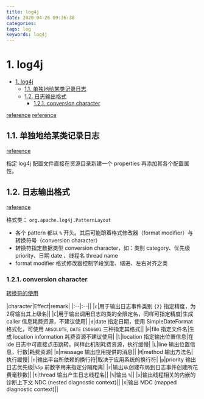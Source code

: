 ```yaml
---
title: log4j
date: 2020-04-26 09:36:38
categories: 
tags: log
keywords: log4j
---
```


# 1. log4j
<!-- TOC -->

- [1. log4j](#1-log4j)
  - [1.1. 单独地给某类记录日志](#11-单独地给某类记录日志)
  - [1.2. 日志输出格式](#12-日志输出格式)
    - [1.2.1. conversion character](#121-conversion-character)

<!-- /TOC -->
[reference](http://logging.apache.org/log4j/1.2/manual.html)
[reference](https://mp.weixin.qq.com/s/vrzUHShgekkvZi1yrmbbxg)

## 1.1. 单独地给某类记录日志

[reference](https://www.jianshu.com/p/ccafda45bcea)

指定 log4j 配置文件直接在资源目录新建一个 properties 再添加其各个配置属性。

## 1.2. 日志输出格式

[reference](http://logging.apache.org/log4j/1.2/apidocs/org/apache/log4j/PatternLayout.html)

格式类： `org.apache.log4j.PatternLayout`

- 各个 pattern 都以 `%` 开头。其后可能跟着格式修改器（format modifier）与转换符号（conversion character）
- 转换符指定数据类型 conversion character，如：类别 category、优先级 priority、日期 date 、线程名 thread name
- format modifier 格式修改器控制字段宽度、缩进、左右对齐之类

### 1.2.1. conversion character

[转换符的使用](http://logging.apache.org/log4j/1.2/apidocs/org/apache/log4j/PatternLayout.html)

|character|Effect|remark|
|:--|:--||
|`c`|用于输出日志事件类别 `{2}` 指定精度，为2将输出其上级名||
|`C`|用于输出调用日志的类的全限定名，同样可指定精度|生成 caller 信息耗费资源，不建议使用|
|`d`|date 指定日期，使用 SimpleDateFormat 格式化，可使用 `ABSOLUTE`, `DATE` `ISO8601` 三种指定其格式||
|`F`|file 指定文件名|生成 location information 耗费资源不建议使用|
|`l`|location 指定输出位置信息|在ide 日志中可直接点击跳转。同样此机制耗费资源，执行缓慢|
|`L`|line 输出位置信息，行数|耗费资源|
|`m`|message 输出应用提供的消息||
|`M`|method 输出方法名|执行缓慢|
|`n`|输出平台所依赖的换行符|取决于应用系统的换行符|
|`p`|priority 输出日志优先级|`%5p` 前数字用来指定分隔距离|
|`r`|输出从创建布局到日志事件创建所花费毫秒数||
|`t`|thread 输出产生日志线程名||
|`%`|输出 `%`||
|`x`|输出线程相关的内嵌的诊断上下文 NDC (nested diagnostic context)||
|`X`|输出 MDC (mapped diagnostic context)||
